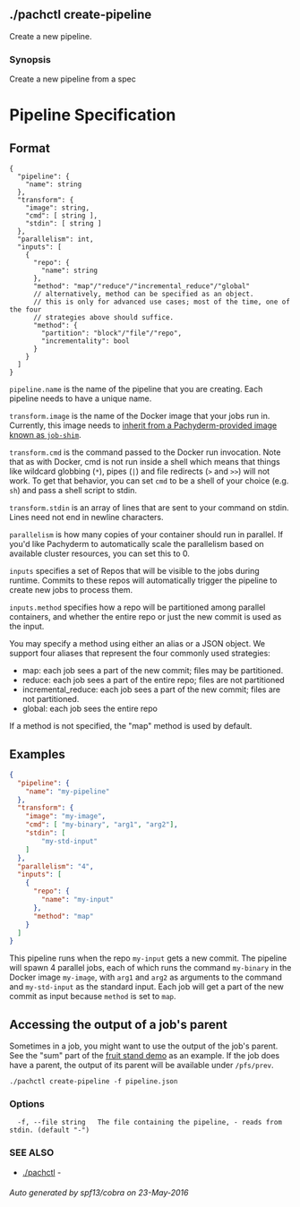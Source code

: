 ## ./pachctl create-pipeline

Create a new pipeline.

### Synopsis


Create a new pipeline from a spec

# Pipeline Specification

## Format

```
{
  "pipeline": {
    "name": string
  },
  "transform": {
    "image": string,
    "cmd": [ string ],
    "stdin": [ string ]
  },
  "parallelism": int,
  "inputs": [
    {
      "repo": {
        "name": string
      },
      "method": "map"/"reduce"/"incremental_reduce"/"global"
      // alternatively, method can be specified as an object.
      // this is only for advanced use cases; most of the time, one of the four
      // strategies above should suffice.
      "method": {
        "partition": "block"/"file"/"repo",
        "incrementality": bool
      }
    }
  ]
}
```

`pipeline.name` is the name of the pipeline that you are creating.  Each pipeline needs to have a unique name.

`transform.image` is the name of the Docker image that your jobs run in.  Currently, this image needs to [inherit from a Pachyderm-provided image known as `job-shim`](https://github.com/pachyderm/pachyderm/blob/fae98e54af0d6932e258e4b0df4ea784414c921e/examples/fruit_stand/Dockerfile#L1).

`transform.cmd` is the command passed to the Docker run invocation.  Note that as with Docker, cmd is not run inside a shell which means that things like wildcard globbing (`*`), pipes (`|`) and file redirects (`>` and `>>`) will not work.  To get that behavior, you can set `cmd` to be a shell of your choice (e.g. `sh`) and pass a shell script to stdin.

`transform.stdin` is an array of lines that are sent to your command on stdin.  Lines need not end in newline characters.

`parallelism` is how many copies of your container should run in parallel.  If you'd like Pachyderm to automatically scale the parallelism based on available cluster resources, you can set this to 0.

`inputs` specifies a set of Repos that will be visible to the jobs during runtime. Commits to these repos will automatically trigger the pipeline to create new jobs to process them.

`inputs.method` specifies how a repo will be partitioned among parallel containers, and whether the entire repo or just the new commit is used as the input.

You may specify a method using either an alias or a JSON object.  We support four aliases that represent the four commonly used strategies:

* map: each job sees a part of the new commit; files may be partitioned.
* reduce: each job sees a part of the entire repo; files are not partitioned
* incremental_reduce: each job sees a part of the new commit; files are not partitioned.
* global: each job sees the entire repo

If a method is not specified, the "map" method is used by default.


## Examples

```json
{
  "pipeline": {
    "name": "my-pipeline"
  },
  "transform": {
    "image": "my-image",
    "cmd": [ "my-binary", "arg1", "arg2"],
    "stdin": [
        "my-std-input"
    ]
  },
  "parallelism": "4",
  "inputs": [
    {
      "repo": {
        "name": "my-input"
      },
      "method": "map"
    }
  ]
}
```

This pipeline runs when the repo `my-input` gets a new commit.  The pipeline will spawn 4 parallel jobs, each of which runs the command `my-binary` in the Docker image `my-image`, with `arg1` and `arg2` as arguments to the command and `my-std-input` as the standard input.  Each job will get a part of the new commit as input because `method` is set to `map`.

## Accessing the output of a job's parent

Sometimes in a job, you might want to use the output of the job's parent.  See the "sum" part of the [fruit stand demo](../examples/fruit_stand/README.md) as an example.  If the job does have a parent, the output of its parent will be available under `/pfs/prev`. 


```
./pachctl create-pipeline -f pipeline.json
```

### Options

```
  -f, --file string   The file containing the pipeline, - reads from stdin. (default "-")
```

### SEE ALSO
* [./pachctl](./pachctl.md)	 - 

###### Auto generated by spf13/cobra on 23-May-2016
